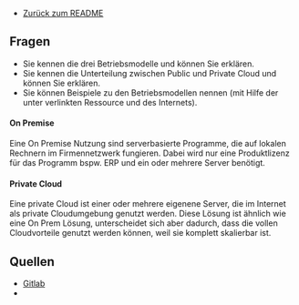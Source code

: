 
- [Zurück zum README](.../08_M346_Cloud)

## Fragen
- Sie kennen die drei Betriebsmodelle und können Sie erklären.
- Sie kennen die Unterteilung zwischen Public und Private Cloud und können Sie erklären.
- Sie können Beispiele zu den Betriebsmodellen nennen (mit Hilfe der unter verlinkten Ressource und des Internets).


#### On Premise
Eine On Premise Nutzung sind serverbasierte Programme, die auf lokalen Rechnern im Firmennetzwerk fungieren. Dabei wird nur eine Produktlizenz für das Programm bspw. ERP und ein oder mehrere Server benötigt. 

#### Private Cloud
Eine private Cloud ist einer oder mehrere eigenene Server, die im Internet als private Cloudumgebung genutzt werden. Diese Lösung ist ähnlich wie eine On Prem Lösung, unterscheidet sich aber dadurch, dass die vollen Cloudvorteile genutzt werden können, weil sie komplett skalierbar ist. 


## Quellen
- [Gitlab](https://gitlab.com/ser-cal/m346/-/blob/main/KN00/x_res/Betriebsmodelle.md)
- 